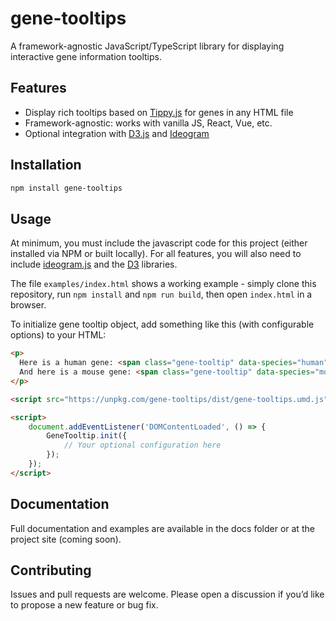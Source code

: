 # gene-tooltips

A framework-agnostic JavaScript/TypeScript library for displaying interactive gene information tooltips.

## Features
- Display rich tooltips based on [Tippy.js](https://atomiks.github.io/tippyjs/) for genes in any HTML file
- Framework-agnostic: works with vanilla JS, React, Vue, etc.
- Optional integration with [D3.js](https://d3js.org) and [Ideogram](https://github.com/eweitz/ideogram)

## Installation
```bash
npm install gene-tooltips
```

## Usage

At minimum, you must include the javascript code for this project (either installed via NPM or built locally). For all features, you will also need to include [ideogram.js](https://eweitz.github.io/ideogram/) and the [D3](https://d3js.org/) libraries.

The file `examples/index.html` shows a working example - simply clone this repository, run `npm install` and `npm run build`, then open `index.html` in a browser.

To initialize gene tooltip object, add something like this (with configurable options) to your HTML:

```html
<p>
  Here is a human gene: <span class="gene-tooltip" data-species="human">TP53</span>.
  And here is a mouse gene: <span class="gene-tooltip" data-species="mouse">Trp53</span>.
</p>

<script src="https://unpkg.com/gene-tooltips/dist/gene-tooltips.umd.js"></script>

<script>
    document.addEventListener('DOMContentLoaded', () => {
        GeneTooltip.init({
            // Your optional configuration here
        });
    });
</script>
```

## Documentation

Full documentation and examples are available in the docs
 folder or at the project site (coming soon).

## Contributing

Issues and pull requests are welcome. Please open a discussion if you’d like to propose a new feature or bug fix.